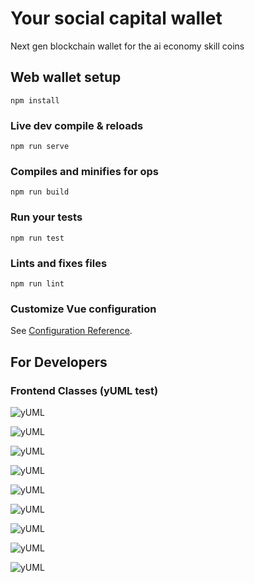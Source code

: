 # Your social capital wallet

Next gen blockchain wallet for the ai economy skill coins

## Web wallet setup

```
npm install
```

### Live dev compile & reloads

```
npm run serve
```

### Compiles and minifies for ops

```
npm run build
```

### Run your tests

```
npm run test
```

### Lints and fixes files

```
npm run lint
```

### Customize Vue configuration

See [Configuration Reference](https://cli.vuejs.org/config/).

## For Developers

### Frontend Classes (yUML test)

![](http://yuml.me/diagram/scruffy/class/[User]<>1-projects0.._>[Job] 'yUML')

![](http://yuml.me/diagram/scruffy/class/[User]<>1-services0.._>[Skill] 'yUML')

![](http://yuml.me/diagram/scruffy/class/[Job]++*-*>[Task] 'yUML')

![](http://yuml.me/diagram/scruffy/class/[Job]-1>[TopSolution] 'yUML')

![](http://yuml.me/diagram/scruffy/class/[Job]<-1>[Product] 'yUML')

![](http://yuml.me/diagram/scruffy/class/[Skill]-1>[Task] 'yUML')

![](http://yuml.me/diagram/scruffy/class/[InterestTag]<->[Product] 'yUML')

![](http://yuml.me/diagram/scruffy/class/[TopSolution]^[SocialNetwork] 'yUML')

![](http://yuml.me/diagram/scruffy/class/[TopSolution]^[Public] 'yUML')

